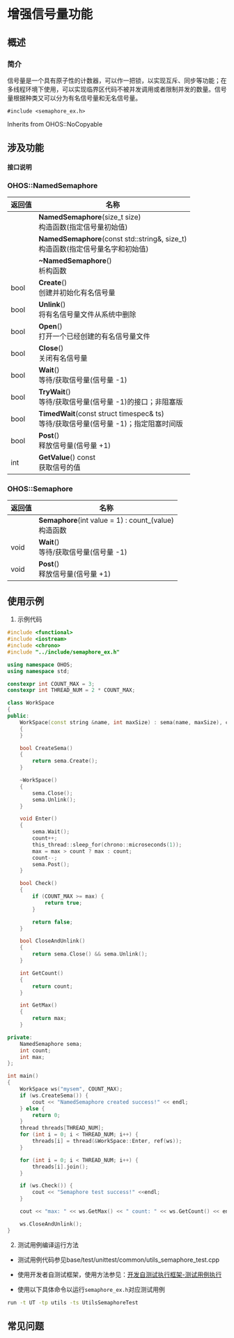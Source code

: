 # 增强信号量功能

## 概述

### 简介

信号量是一个具有原子性的计数器，可以作一把锁，以实现互斥、同步等功能；在多线程环境下使用，可以实现临界区代码不被并发调用或者限制并发的数量。信号量根据种类又可以分为有名信号量和无名信号量。

`#include <semaphore_ex.h>`

Inherits from OHOS::NoCopyable

## 涉及功能

#### 接口说明

### OHOS::NamedSemaphore

| 返回值 | 名称                                                         |
| ------ | ------------------------------------------------------------ |
|        | **NamedSemaphore**(size_t size)<br/>构造函数(指定信号量初始值) |
|        | **NamedSemaphore**(const std::string&, size_t)<br/>构造函数(指定信号量名字和初始值) |
|        | **~NamedSemaphore**()<br/>析构函数                           |
| bool   | **Create**()<br/>创建并初始化有名信号量                      |
| bool   | **Unlink**()<br/>将有名信号量文件从系统中删除                |
| bool   | **Open**()<br/>打开一个已经创建的有名信号量文件              |
| bool   | **Close**()<br/>关闭有名信号量                               |
| bool   | **Wait**()<br/>等待/获取信号量(信号量 -1)                    |
| bool   | **TryWait**()<br/>等待/获取信号量(信号量 -1)的接口；非阻塞版 |
| bool   | **TimedWait**(const struct timespec& ts)<br/>等待/获取信号量(信号量 -1)；指定阻塞时间版 |
| bool   | **Post**()<br/>释放信号量(信号量 +1)                         |
| int    | **GetValue**() const<br/>获取信号的值                        |

### OHOS::Semaphore 

| 返回值 | 名称                                                     |
| ------ | -------------------------------------------------------- |
|        | **Semaphore**(int value = 1) : count_(value)<br>构造函数 |
| void   | **Wait**()<br/>等待/获取信号量(信号量 -1)                |
| void   | **Post**()<br/>释放信号量(信号量 +1)                     |

## 使用示例

1. 示例代码

```c++
#include <functional>
#include <iostream>
#include <chrono>
#include "../include/semaphore_ex.h"

using namespace OHOS;
using namespace std;

constexpr int COUNT_MAX = 3;
constexpr int THREAD_NUM = 2 * COUNT_MAX;

class WorkSpace
{
public:
    WorkSpace(const string &name, int maxSize) : sema(name, maxSize), count(0), max(0)
    {
    }

    bool CreateSema()
    {
        return sema.Create();
    }

    ~WorkSpace()
    {
        sema.Close();
        sema.Unlink();
    }

    void Enter()
    {
        sema.Wait();
        count++;
        this_thread::sleep_for(chrono::microseconds(1));
        max = max > count ? max : count;
        count--;
        sema.Post();
    }

    bool Check()
    {
        if (COUNT_MAX >= max) {
            return true;
        }

        return false;
    }

    bool CloseAndUnlink()
    {
        return sema.Close() && sema.Unlink();
    }

    int GetCount()
    {
        return count;
    }

    int GetMax()
    {
        return max;
    }

private:
    NamedSemaphore sema;
    int count;
    int max;
};

int main()
{
    WorkSpace ws("mysem", COUNT_MAX);
    if (ws.CreateSema()) {
        cout << "NamedSemaphore created success!" << endl;
    } else {
        return 0;
    }
    thread threads[THREAD_NUM];
    for (int i = 0; i < THREAD_NUM; i++) {
        threads[i] = thread(&WorkSpace::Enter, ref(ws));
    }

    for (int i = 0; i < THREAD_NUM; i++) {
        threads[i].join();
    }

    if (ws.Check()) {
        cout << "Semaphore test success!" <<endl;
    }

    cout << "max: " << ws.GetMax() << " count: " << ws.GetCount() << endl;

    ws.CloseAndUnlink();
}
```

2. 测试用例编译运行方法

- 测试用例代码参见base/test/unittest/common/utils_semaphore_test.cpp

- 使用开发者自测试框架，使用方法参见：[开发自测试执行框架-测试用例执行](https://gitee.com/openharmony/testfwk_developer_test#%E6%B5%8B%E8%AF%95%E7%94%A8%E4%BE%8B%E6%89%A7%E8%A1%8C)

- 使用以下具体命令以运行`semaphore_ex.h`对应测试用例
```bash
run -t UT -tp utils -ts UtilsSemaphoreTest
```

## 常见问题

